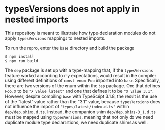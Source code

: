 # typesVersions does not apply in nested imports

This repository is meant to illustrate how type-declaration modules do not apply `typesVersions` mappings to nested imports.

To run the repro, enter the `base` directory and build the package

```
$ npm install
$ npm run build
```

The `dep` package is set up with a type-mapping that, if the `typesVersions` feature worked according to my expectations, would result in the compiler using different definitions of `const enum Foo` imported into `base`. Specifically, there are two versions of the enum within the `dep` package. One that defines `Foo.X` to be `"X value latest"` and one that defines it to be `"X value 3.1"`. However, despite compiling `base` with TypeScript 3.1.8, the result is the use of the "latest" value rather than the "3.1" value, because `typesVersions` does not influence the import of `"types/latest/index.d.ts"` within `dep/dep.shims.d.ts`. Instead, the companion shim `dep/dep.shims-3_1.d.ts` must be mapped using `typesVersions`, meaning that not only do we need duplicate module type declarartions, we need duplicate shims as well.
